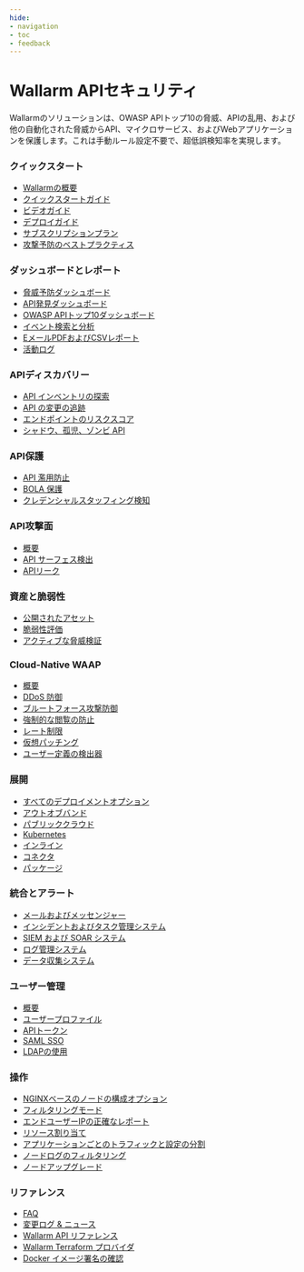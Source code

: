 ```yaml
---
hide:
- navigation
- toc
- feedback
---
```


# Wallarm APIセキュリティ

Wallarmのソリューションは、OWASP APIトップ10の脅威、APIの乱用、および他の自動化された脅威からAPI、マイクロサービス、およびWebアプリケーションを保護します。これは手動ルール設定不要で、超低誤検知率を実現します。

<div class="navigation">

<div class="navigation-card">
    <h3 class="icon-homepage quick-start-title">クイックスタート</h3>
    <p><ul>
    <li><a href="./about-wallarm/overview/">Wallarmの概要</a></li>
    <li><a href="./quickstart/getting-started/">クイックスタートガイド</a></li>
    <li><a href="./demo-videos/overview/">ビデオガイド</a></li>
    <li><a href="./installation/supported-deployment-options/">デプロイガイド</a></li>
    <li><a href="./about-wallarm/subscription-plans/">サブスクリプションプラン</a></li>
    <li><a href="./quickstart/attack-prevention-best-practices/">攻撃予防のベストプラクティス</a></li>
    </ul></p>
</div>

<div class="navigation-card">
    <h3 class="icon-homepage dashboard-title">ダッシュボードとレポート</h3>
    <p><ul>
    <li><a href="./user-guides/dashboards/threat-prevention/">脅威予防ダッシュボード</a></li>
    <li><a href="./user-guides/dashboards/api-discovery/">API発見ダッシュボード</a></li>
    <li><a href="./user-guides/dashboards/owasp-api-top-ten/">OWASP APIトップ10ダッシュボード</a></li>
    <li><a href="./user-guides/search-and-filters/use-search/">イベント検索と分析</a></li>
    <li><a href="./user-guides/search-and-filters/custom-report/">EメールPDFおよびCSVレポート</a></li>
    <li><a href="./user-guides/settings/audit-log/">活動ログ</a></li>
    </ul></p>
</div>

<div class="navigation-card">
    <h3 class="icon-homepage api-discovery-title">APIディスカバリー</h3>
    <p><ul>
    <li><a href="./api-discovery/overview/">API インベントリの探索</a></li>
    <li><a href="./api-discovery/track-changes/">API の変更の追跡</a></li>
    <li><a href="./api-discovery/risk-score/">エンドポイントのリスクスコア</a></li>
    <li><a href="./api-discovery/rogue-api/">シャドウ、孤児、ゾンビ API</a></li>
    </ul></p>
</div>

<div class="navigation-card">
    <h3 class="icon-homepage api-threat-prevent">API保護</h3>
    <p><ul>
    <li><a href="./api-abuse-prevention/overview/">API 濫用防止</a></li>
    <li><a href="./admin-en/configuration-guides/protecting-against-bola/">BOLA 保護</a></li>
    <li><a href="./about-wallarm/credential-stuffing/">クレデンシャルスタッフィング検知</a></li>
    </ul></p>
</div>

<div class="navigation-card">
    <h3 class="icon-homepage vuln-title">API攻撃面</h3>
    <p><ul>
    <li><a href="./api-attack-surface/overview/">概要</a></li> 
    <li><a href="./api-attack-surface/api-surface/">API サーフェス検出</a></li>   
    <li><a href="./api-attack-surface/api-leaks/">APIリーク</a></li>
    </ul></p>
</div>

<div class="navigation-card">
    <h3 class="icon-homepage vuln-title">資産と脆弱性</h3>
    <p><ul>
    <li><a href="./user-guides/scanner/">公開されたアセット</a></li>
    <li><a href="./about-wallarm/detecting-vulnerabilities/">脆弱性評価</a></li>
    <li><a href="./vulnerability-detection/active-threat-verification/overview/">アクティブな脅威検証</a></li>
    </ul></p>
</div>

<div class="navigation-card">
    <h3 class="icon-homepage waap-title">Cloud-Native WAAP</h3>
    <p><ul>
    <li><a href="./about-wallarm/waap-overview/">概要</a></li>
    <li><a href="./admin-en/configuration-guides/protecting-against-ddos/">DDoS 防御</a></li>
    <li><a href="./admin-en/configuration-guides/protecting-against-bruteforce/">ブルートフォース攻撃防御</a></li>
    <li><a href="./admin-en/configuration-guides/protecting-against-forcedbrowsing/">強制的な閲覧の防止</a></li>
    <li><a href="./user-guides/rules/rate-limiting/">レート制限</a></li>
    <li><a href="./user-guides/rules/vpatch-rule/">仮想パッチング</a></li>
    <li><a href="./user-guides/rules/regex-rule/">ユーザー定義の検出器</a></li>
    </ul></p>
</div>

<div class="navigation-card">
    <h3 class="icon-homepage deployment-title">展開</h3>
    <p><ul>
    <li><a href="./installation/supported-deployment-options/">すべてのデプロイメントオプション</a></li>
    <li><a href="./installation/oob/overview/">アウトオブバンド</a></li>
    <li><a href="./installation/supported-deployment-options/#public-clouds">パブリッククラウド</a></li>
    <li><a href="./installation/supported-deployment-options/#kubernetes">Kubernetes</a></li>
    <li><a href="./installation/inline/overview/">インライン</a></li>
    <li><a href="./installation/connectors/overview/">コネクタ</a></li>
    <li><a href="./installation/supported-deployment-options/#packages">パッケージ</a></li>
    </ul></p>
</div>

<div class="navigation-card">
    <h3 class="icon-homepage integration-title">統合とアラート</h3>
    <p><ul>
    <li><a href="./user-guides/settings/integrations/integrations-intro/#email-and-messengers">メールおよびメッセンジャー</a></li>
    <li><a href="./user-guides/settings/integrations/integrations-intro/#incident-and-task-management-systems">インシデントおよびタスク管理システム</a></li>
    <li><a href="./user-guides/settings/integrations/integrations-intro/#siem-and-soar-systems">SIEM および SOAR システム</a></li>
    <li><a href="./user-guides/settings/integrations/integrations-intro/#log-management-systems">ログ管理システム</a></li>
    <li><a href="./user-guides/settings/integrations/integrations-intro/#data-collectors">データ収集システム</a></li>
    </ul></p>
</div>

<div class="navigation-card">
    <h3 class="icon-homepage user-management-title">ユーザー管理</h3>
    <p><ul>
    <li><a href="./user-guides/settings/users/">概要</a></li>
    <li><a href="./user-guides/settings/account/">ユーザープロファイル</a></li>
    <li><a href="./user-guides/settings/api-tokens/">APIトークン</a></li>
    <li><a href="./admin-en/configuration-guides/sso/intro/">SAML SSO</a></li>
    <li><a href="./admin-en/configuration-guides/ldap/ldap/">LDAPの使用</a></li>
    </ul></p>
</div>

<div class="navigation-card">
    <h3 class="icon-homepage operations-title">操作</h3>
    <p><ul>
    <li><a href="./admin-en/configure-parameters-en/">NGINXベースのノードの構成オプション</a></li>
    <li><a href="./admin-en/configure-wallarm-mode/">フィルタリングモード</a></li>
    <li><a href="./admin-en/using-proxy-or-balancer-en/">エンドユーザーIPの正確なレポート</a></li>
    <li><a href="./admin-en/configuration-guides/allocate-resources-for-node/">リソース割り当て</a></li>
    <li><a href="./user-guides/settings/applications/">アプリケーションごとのトラフィックと設定の分割</a></li>
    <li><a href="./admin-en/configure-logging/">ノードログのフィルタリング</a></li>
    <li><a href="./updating-migrating/what-is-new/">ノードアップグレード</a></li>
    </ul></p>
</div>

<div class="navigation-card">
    <h3 class="icon-homepage references-title">リファレンス</h3>
    <p><ul>
    <li><a href="./faq/ingress-installation/">FAQ</a></li>
    <li><a href="./news/">変更ログ & ニュース</a></li>
    <li><a href="./api/overview/">Wallarm API リファレンス</a></li>
    <li><a href="./admin-en/managing/terraform-provider/">Wallarm Terraform プロバイダ</a></li>
    <li><a href="./integrations-devsecops/verify-docker-image-signature/">Docker イメージ署名の確認</a></li>
    </ul></p>
</div>

</div>